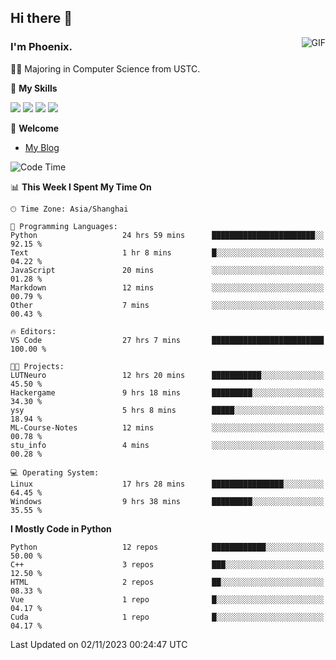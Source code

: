 ## Hi there 👋
<img align="right" alt="GIF" src="https://raw.githubusercontent.com/JoeyBling/JoeyBling/master/pic/pusheencode.gif" />

### I'm Phoenix.

👨‍🎓 Majoring in Computer Science from USTC.

🌟 **My Skills**

![](https://img.shields.io/badge/-Python-3e74a2?style=flat-square&logo=Python&logoColor=fff)
![](https://img.shields.io/badge/-C++-9f62a5?style=flat&logo=cplusplus&logoColor=white)
![](https://img.shields.io/badge/-Linux-185886?style=flat-square&logo=Linux&logoColor=fff)
![](https://img.shields.io/badge/-Rust-ff4136?style=flat-square&logo=Rust&logoColor=fff)

💬 **Welcome**

- [My Blog](https://ysy-phoenix.github.io/)

<!--START_SECTION:waka-->
![Code Time](http://img.shields.io/badge/Code%20Time-385%20hrs%2056%20mins-blue)

📊 **This Week I Spent My Time On** 

```text
🕑︎ Time Zone: Asia/Shanghai

💬 Programming Languages: 
Python                   24 hrs 59 mins      ███████████████████████░░   92.15 % 
Text                     1 hr 8 mins         █░░░░░░░░░░░░░░░░░░░░░░░░   04.22 % 
JavaScript               20 mins             ░░░░░░░░░░░░░░░░░░░░░░░░░   01.28 % 
Markdown                 12 mins             ░░░░░░░░░░░░░░░░░░░░░░░░░   00.79 % 
Other                    7 mins              ░░░░░░░░░░░░░░░░░░░░░░░░░   00.43 % 

🔥 Editors: 
VS Code                  27 hrs 7 mins       █████████████████████████   100.00 % 

🐱‍💻 Projects: 
LUTNeuro                 12 hrs 20 mins      ███████████░░░░░░░░░░░░░░   45.50 % 
Hackergame               9 hrs 18 mins       █████████░░░░░░░░░░░░░░░░   34.30 % 
ysy                      5 hrs 8 mins        █████░░░░░░░░░░░░░░░░░░░░   18.94 % 
ML-Course-Notes          12 mins             ░░░░░░░░░░░░░░░░░░░░░░░░░   00.78 % 
stu_info                 4 mins              ░░░░░░░░░░░░░░░░░░░░░░░░░   00.28 % 

💻 Operating System: 
Linux                    17 hrs 28 mins      ████████████████░░░░░░░░░   64.45 % 
Windows                  9 hrs 38 mins       █████████░░░░░░░░░░░░░░░░   35.55 % 
```

**I Mostly Code in Python** 

```text
Python                   12 repos            ████████████░░░░░░░░░░░░░   50.00 % 
C++                      3 repos             ███░░░░░░░░░░░░░░░░░░░░░░   12.50 % 
HTML                     2 repos             ██░░░░░░░░░░░░░░░░░░░░░░░   08.33 % 
Vue                      1 repo              █░░░░░░░░░░░░░░░░░░░░░░░░   04.17 % 
Cuda                     1 repo              █░░░░░░░░░░░░░░░░░░░░░░░░   04.17 % 
```




 Last Updated on 02/11/2023 00:24:47 UTC
<!--END_SECTION:waka-->

<!--
**ysy-phoenix/ysy-phoenix** is a ✨ _special_ ✨ repository because its `README.md` (this file) appears on your GitHub profile.

Here are some ideas to get you started:

- 🔭 I’m currently working on ...
- 🌱 I’m currently learning ...
- 👯 I’m looking to collaborate on ...
- 🤔 I’m looking for help with ...
- 💬 Ask me about ...
- 📫 How to reach me: ...
- 😄 Pronouns: ...
- ⚡ Fun fact: ...
-->
